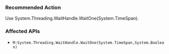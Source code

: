 ### Recommended Action
Use System.Threading.WaitHandle.WaitOne(System.TimeSpan).

### Affected APIs
* `M:System.Threading.WaitHandle.WaitOne(System.TimeSpan,System.Boolean)`
